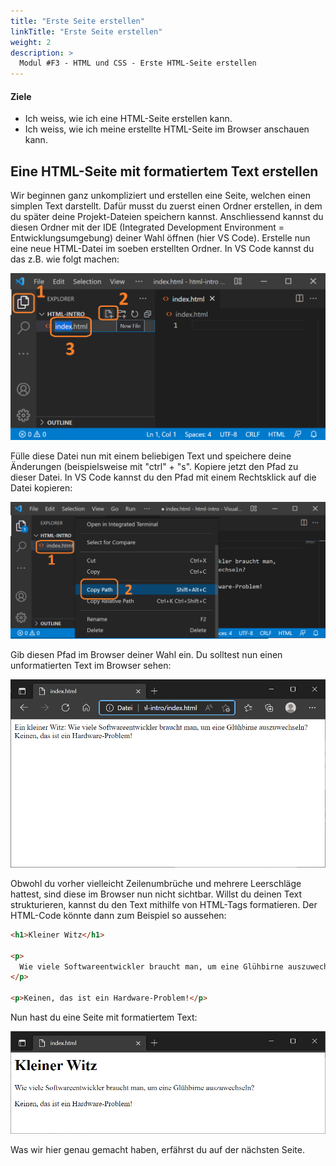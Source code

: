```yaml
---
title: "Erste Seite erstellen"
linkTitle: "Erste Seite erstellen"
weight: 2
description: >
  Modul #F3 - HTML und CSS - Erste HTML-Seite erstellen
---
```


#### Ziele

- Ich weiss, wie ich eine HTML-Seite erstellen kann.
- Ich weiss, wie ich meine erstellte HTML-Seite im Browser anschauen kann.

## Eine HTML-Seite mit formatiertem Text erstellen

Wir beginnen ganz unkompliziert und erstellen eine Seite, welchen einen simplen Text darstellt. Dafür musst du zuerst einen Ordner erstellen, in dem du später deine Projekt-Dateien speichern kannst. Anschliessend kannst du diesen Ordner mit der IDE (Integrated Development Environment = Entwicklungsumgebung) deiner Wahl öffnen (hier VS Code). Erstelle nun eine neue HTML-Datei im soeben erstellten Ordner. In VS Code kannst du das z.B. wie folgt machen:

![createFile](images/vs-code-create-file.png "Erstelle eine neue Datei, indem du im Explorer von VS Code mit deiner Maus über deinen Ordner bewegst. Klicke dann auf das Datei-Symbol und gib einen Dateinamen an, der mit .html endet.")

Fülle diese Datei nun mit einem beliebigen Text und speichere deine Änderungen (beispielsweise mit "ctrl" + "s". Kopiere jetzt den Pfad zu dieser Datei. In VS Code kannst du den Pfad mit einem Rechtsklick auf die Datei kopieren:

![copyPath](images/vs-code-copy-path.png " ")

Gib diesen Pfad im Browser deiner Wahl ein. Du solltest nun einen unformatierten Text im Browser sehen:

![unformatedHtmlFile](images/unformated-html-file.png " ")

Obwohl du vorher vielleicht Zeilenumbrüche und mehrere Leerschläge hattest, sind diese im Browser nun nicht sichtbar. Willst du deinen Text strukturieren, kannst du den Text mithilfe von HTML-Tags formatieren. Der HTML-Code könnte dann zum Beispiel so aussehen:

```html
<h1>Kleiner Witz</h1>

<p>
  Wie viele Softwareentwickler braucht man, um eine Glühbirne auszuwechseln?
</p>

<p>Keinen, das ist ein Hardware-Problem!</p>
```

Nun hast du eine Seite mit formatiertem Text:

![formatedHtmlFile](images/formated-html.png " ")

Was wir hier genau gemacht haben, erfährst du auf der nächsten Seite.
